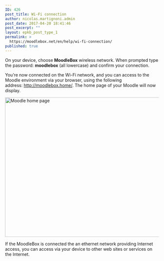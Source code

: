 ```yaml
---
ID: 426
post_title: Wi-Fi connection
author: nicolas.martignoni.admin
post_date: 2017-04-20 18:41:46
post_excerpt: ""
layout: epkb_post_type_1
permalink: >
  https://moodlebox.net/en/help/wi-fi-connection/
published: true
---
```

On your device, choose <strong>MoodleBox</strong> wireless network. When prompted type the password: <b id="yui_3_17_2_1_1489832111910_415">moodlebox</b> (all lowercase) and confirm your connection.

You’re now connected on the Wi-Fi network, and you can access to the Moodle environment via your browser, using the following address: <a href="http://moodlebox.home/" target="_blank">http://moodlebox.home/</a>. The home page of your Moodle will now display.

<img class="alignnone size-full wp-image-371" src="https://moodlebox.net/en/wp-content/uploads/sites/3/2016/09/moodlebox-home-en.png" sizes="(max-width: 957px) 100vw, 957px" srcset="https://moodlebox.net/en/wp-content/uploads/sites/3/2016/09/moodlebox-home-en.png 957w, https://moodlebox.net/en/wp-content/uploads/sites/3/2016/09/moodlebox-home-en-300x143.png 300w, https://moodlebox.net/en/wp-content/uploads/sites/3/2016/09/moodlebox-home-en-768x365.png 768w" alt="Moodle home page" width="957" height="455" />

If the MoodleBox is connected the an ethernet network providing Internet access, you can access via your device to other web sites or services on the Internet.